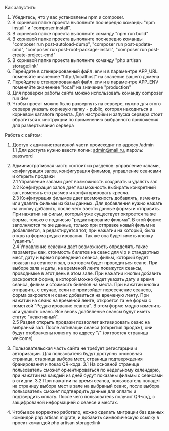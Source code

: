 Как запустить: 
1. Убедитесь, что у вас установлены npm и composer.
2. В корневой папке проекта выполните поочередно команды "npm install" и "composer install".
3. В корневой папке проекта выполните команду "npm run build"
4. В корневой папке проекта выполните поочередно команды "composer run post-autoload-dump", "composer run post-update-cmd", "composer run post-root-package-install", "composer run post-create-project-cmd"
5. В корневой папке проекта выполните команду "php artisan storage:link"
6. Перейдите в сгенерированный файл .env и в параментре APP_URL поменяйте значениее "http://localhost" на значение вашего домена
7. Перейдите в сгенерированный файл .env и в параментре APP_ENV поменяйте значениее "local" на значение "production"
8. Для проверки работы сайта можно использовать команду composer run dev
9. Чтобы проект можно было развернуть на сервере, нужно для этого сервера указать корневую папку - public, которая находиться в корневом каталоге проекта. Для настройки и запуска сервера стоит обратиться к инструкции по применению выбранного приложения для развертывания сервера

Работа с сайтом:

1. Доступ к административной части происходит по адресу /admin\
    1.1 Для доступа нужно ввести логин: admin@mail.ru, пароль: password
2. Административная часть состоит из разделов: управление залами, конфигурация залов, конфигурация фильмов, управление сеансами и открыть продажи\
   2.1 Управление залами дает возможность создавать и удалять зал\
   2.2 Конфигурация залов дает возможность выбирать конкретный зал, изменять его размер и конфигурировать кресла.\
   2.3 Конфигурация фильмов дает возможность добавлять, изменять или удалять фильмы из базы данных. Для добавления нужно нажать на кнопку добавить, после чего ввести данные формы и отправить. При нажатии на фильм, который уже существует октроется та же форма, только с подписью "редактирование фильма". В этой форме заполняются те же данные, только при отправке новый фильм не добавляется, а редактируется тот, при нажатии на который, была открыта форма редактирования. Так же она будет иметь кнопку "удалить".\
   2.4 Управление сеасами дает возможность определять такие параметры как, стоимость билетов на сеанс для vip и стандартных мест, дату и время проведения сеанса, фильм, который будет показан на сеансе и зал, в котором будет проводиться сеанс. При выборе зала и даты, на временой ленте покажутся сеансы, проводимые в этот день в этом зале. При нажатии кнопки добавить раскроется форма, в которой можно будет указать дату и время сеанса, фильм и стоимость билетов на места. При нажатии кнопки отправить, с случае, если не произойдет пересечение сеансов, форма закроется и сеанс добавиться на временую ленту. При нажатии на сеанс на временой ленте, откроется та же форма с пометкой "Редактирование сеанса". В этом форме модно изменить или удалить сеанс. Все вновь доабвленые сеансы будут иметь статус "неактивный".\
   2.5 Раздел открыть продажи позволяет активировать сеанс на выбраный зал. После активации сеанса (открытия продаж), они будут отображены клиенту по адресу "/" (октроется страница welcome)
3. Пользовательская часть сайта не требует регистарции и авторизации. Для пользователя будут доступны онсновная страница, старница выбора мест, страница подтверждения бранирования и показ QR-кода.
   3.1 На основной странице пользователь сможет ориентироваться по недельному календарю, при нажатии на каждый из дней будут показаны фильмы с сеансами в эти дни.
   3.2 При нажатии на время сеанса, пользователь попадет на страницу выбора мест в зале на выбраный сеанс, после выбора пользователь сможет подтвердить данные для оплаты и подтвердить оплату. После чего пользователь получит QR-код, с защифрованой информацией о сеансе и местах.

4. Чтобы все корректно работало, ножно сделать миграции баз данных командой php artisan migrate, и добавить символическую ссылку в проект командой  php artisan storage:link    